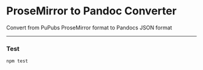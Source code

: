 # ProseMirror to Pandoc Converter

Convert from PuPubs ProseMirror format to Pandocs JSON format 

---

### Test

`npm test`
